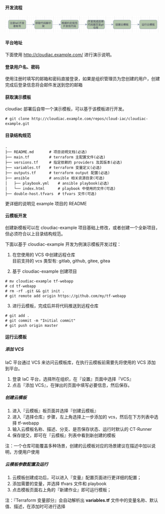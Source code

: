 #### 开发流程

![image.png](./iac-template-dev-steps.png)

#### 平台地址
下面使用 http://cloudiac.example.com/ 进行演示说明。

#### 登录用户名、密码
使用注册时填写的邮箱和密码直接登录，如果是组织管理员为您创建的用户，创建完成后登录信息将会邮件发送到您的邮箱

#### 获取演示模板
cloudiac 部署后自带一个演示模板，可以基于该模板进行开发。

```shell
# git clone http://cloudiac.example.com/repos/cloud-iac/cloudiac-example.git
```

#### 目录结构规范
```text
.
├── README.md       # 项目说明文档(必选)
├── main.tf         # terraform 主配置文件(必选)
├── versions.tf     # 指定依赖的 providers 及其版本(必选)
├── variables.tf    # terraform 变量定义(必选)
├── outputs.tf      # terraform output 配置(必选) 
├── ansible         # ansible 相关资源目录(可选)
│   ├── playbook.yml    # ansible playbook(必选)
│   └── index.html      # playbook 中使用的文件(可选)
├── double-host.tfvars  # tfvars 文件(可选)
```

更详细的说明见 example 项目的 README

#### 云模板开发

创建新模板可以在 cloudiac-example 项目基础上修改，或者创建一个全新项目，但必须符合以上目录结构规范。

下面以基于 cloudiac-example 开发为例演示模板开发过程：
1. 在您使用的 VCS 中创建远程仓库    
    目前支持的 vcs 类型有: gitlab, github, gitee, gitea

2. 基于 cloudiac-example 创建项目
```shell
# mv cloudiac-example tf-webapp
# cd tf-webapp 
# rm -rf .git && git init .
# git remote add origin https://github.com/my/tf-webapp
```

3. 进行云模板，完成后并将代码推送到远程仓库
```shell
# git add .
# git commit -m "Initial commit"
# git push origin master
```

#### 运行云模板
##### 添加 VCS
IaC 平台通过 VCS 来访问云模板库，在执行云模板前需要先将使用的 VCS 添加到平台。

1. 登录 IaC 平台，选择所在组织，在『设置』页面中选择『VCS』
2. 点击『添加 VCS』，在弹出的页面中填写必要信息，然后保存。

##### 创建云模板
1. 进入『云模板』板页面并选择『创建云模板』
2. 进入『选择仓库』步骤，左上角选择上一步添加的 vcs，然后在下方列表中选择 tf-webapp
3. 输入云模板名称、描述、分支、是否保存状态、运行时默认的 CT-Runner
4. 保存提交，即可在『云模板』列表中看到新创建的模板

注：一个仓库可能覆盖多种场景，创建的云模板对应的场景建议在描述中加以说明，方便用户使用

##### 云模板参数配置及运行
1. 云模板创建成功后，可以进入『变量』配置页面进行更详细的配置； 
2. 添加需要的变量，并选择 tfvars 文件和 playbook 
3. 点击模板页面右上角的『新建作业』即可运行模板；

注：『Terraform 变量部分』会自动解析出 **variables.tf** 文件中的变量名称、默认值、描述，在添加时可进行选择

